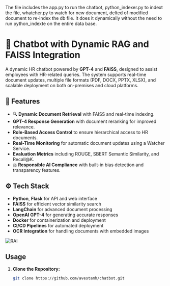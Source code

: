 The file includes the app.py to run the chatbot, python_indexer.py to indext the file, whatcher.py to watch for new document, delted of modified document to re-index the db file. It does it dynamically without the need to run python_indexte on the entire data base.

# 🏢  Chatbot with Dynamic RAG and FAISS Integration

A dynamic HR chatbot powered by **GPT-4** and **FAISS**, designed to assist employees with HR-related queries. The system supports real-time document updates, multiple file formats (PDF, DOCX, PPTX, XLSX), and scalable deployment on both on-premises and cloud platforms.

## 🚀 Features
- 🔍 **Dynamic Document Retrieval** with FAISS and real-time indexing.
-  **GPT-4 Response Generation** with document reranking for improved relevance.
-  **Role-Based Access Control** to ensure hierarchical access to HR documents.
-  **Real-Time Monitoring** for automatic document updates using a Watcher Service.
-  **Evaluation Metrics** including ROUGE, SBERT Semantic Similarity, and Recall@K.
- ⚖ **Responsible AI Compliance** with built-in bias detection and transparency features.

## ⚙️ Tech Stack
- **Python**, **Flask** for API and web interface
- **FAISS** for efficient vector similarity search
- **LangChain** for advanced document processing
- **OpenAI GPT-4** for generating accurate responses
- **Docker** for containerization and deployment
- **CI/CD Pipelines** for automated deployment
- **OCR Integration** for handling documents with embedded images

![RAI](https://github.com/user-attachments/assets/fb5fd21e-d20b-47da-9bb0-170a09230769)

##  Usage
1. **Clone the Repository:**
   ```bash
   git clone https://github.com/avestamh/chatbot.git

